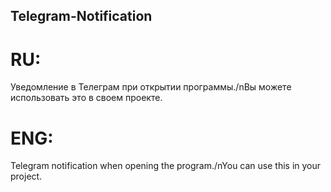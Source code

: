 ## Telegram-Notification
# RU:
Уведомление в Телеграм при открытии программы./nВы можете использовать это в своем проекте.
# ENG:
Telegram notification when opening the program./nYou can use this in your project.
